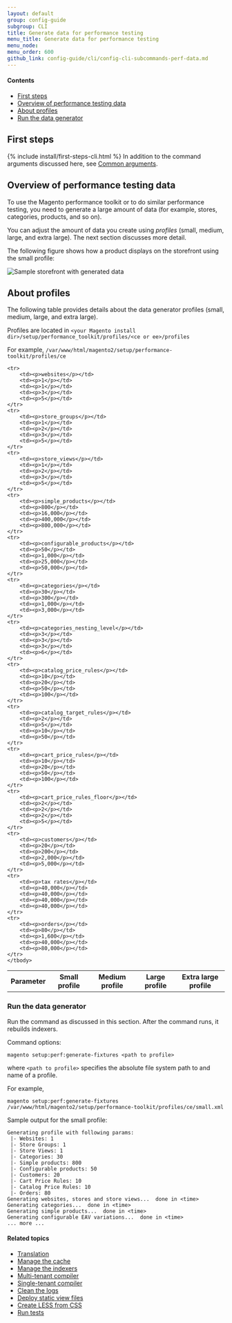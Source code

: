 ```yaml
---
layout: default
group: config-guide 
subgroup: CLI
title: Generate data for performance testing
menu_title: Generate data for performance testing
menu_node: 
menu_order: 600
github_link: config-guide/cli/config-cli-subcommands-perf-data.md
---
```



#### Contents

*	<a href="#config-cli-before">First steps</a>
*	<a href="#config-cli-perf-overview">Overview of performance testing data</a>
*	<a href="#config-cli-perf-prof">About profiles</a>
*	<a href="#config-cli-perf-run">Run the data generator</a>

<h2 id="config-cli-before">First steps</h2>
{% include install/first-steps-cli.html %}
In addition to the command arguments discussed here, see <a href="{{ site.gdeurl }}config-guide/cli/config-cli-subcommands.html#config-cli-subcommands-common">Common arguments</a>.

<h2 id="config-cli-perf-overview">Overview of performance testing data</h2>
To use the Magento performance toolkit or to do similar performance testing, you need to generate a large amount of data (for example, stores, categories, products, and so on).

You can adjust the amount of data you create using *profiles* (small, medium, large, and extra large). The next section discusses more detail.

The following figure shows how a product displays on the storefront using the small profile:

<p><img src="{{ site.baseurl }}common/images/config_generate-data.png" alt="Sample storefront with generated data"></p>

<h2 id="config-cli-perf-prof">About profiles</h2>
The following table provides details about the data generator profiles (small, medium, large, and extra large).

Profiles are located in `<your Magento install dir>/setup/performance_toolkit/profiles/<ce or ee>/profiles`

For example, `/var/www/html/magento2/setup/performance-toolkit/profiles/ce`

<table>
	<tbody>
		<tr>
			<th>Parameter</th>
			<th>Small profile</th>
			<th>Medium profile</th>
			<th>Large profile</th>
			<th>Extra large profile</th>
		</tr>
		
	<tr>
		<td><p>websites</p></td>
		<td><p>1</p></td>
		<td><p>1</p></td>
		<td><p>3</p></td>
		<td><p>5</p></td>
	</tr>
	<tr>
		<td><p>store_groups</p></td>
		<td><p>1</p></td>	
		<td><p>2</p></td>
		<td><p>3</p></td>
		<td><p>5</p></td>	
	</tr>
	<tr>
		<td><p>store_views</p></td>
		<td><p>1</p></td>	
		<td><p>2</p></td>
		<td><p>3</p></td>
		<td><p>5</p></td>	
	</tr>
	<tr>
		<td><p>simple_products</p></td>
		<td><p>800</p></td>	
		<td><p>16,000</p></td>
		<td><p>400,000</p></td>
		<td><p>800,000</p></td>	
	</tr>
	<tr>
		<td><p>configurable_products</p></td>
		<td><p>50</p></td>	
		<td><p>1,000</p></td>
		<td><p>25,000</p></td>
		<td><p>50,000</p></td>	
	</tr>
	<tr>
		<td><p>categories</p></td>
		<td><p>30</p></td>	
		<td><p>300</p></td>
		<td><p>1,000</p></td>
		<td><p>3,000</p></td>	
	</tr>
	<tr>
		<td><p>categories_nesting_level</p></td>
		<td><p>3</p></td>	
		<td><p>3</p></td>
		<td><p>3</p></td>
		<td><p>6</p></td>	
	</tr>
	<tr>
		<td><p>catalog_price_rules</p></td>
		<td><p>10</p></td>	
		<td><p>20</p></td>
		<td><p>50</p></td>
		<td><p>100</p></td>	
	</tr>
	<tr>
		<td><p>catalog_target_rules</p></td>
		<td><p>2</p></td>	
		<td><p>5</p></td>
		<td><p>10</p></td>
		<td><p>50</p></td>	
	</tr>
	<tr>
		<td><p>cart_price_rules</p></td>
		<td><p>10</p></td>	
		<td><p>20</p></td>
		<td><p>50</p></td>
		<td><p>100</p></td>		
	</tr>
	<tr>
		<td><p>cart_price_rules_floor</p></td>
		<td><p>2</p></td>	
		<td><p>2</p></td>
		<td><p>2</p></td>
		<td><p>5</p></td>		
	</tr>
	<tr>
		<td><p>customers</p></td>
		<td><p>20</p></td>	
		<td><p>200</p></td>
		<td><p>2,000</p></td>
		<td><p>5,000</p></td>		
	</tr>
	<tr>
		<td><p>tax rates</p></td>
		<td><p>40,000</p></td>	
		<td><p>40,000</p></td>
		<td><p>40,000</p></td>
		<td><p>40,000</p></td>		
	</tr>
	<tr>
		<td><p>orders</p></td>
		<td><p>80</p></td>	
		<td><p>1,600</p></td>
		<td><p>40,000</p></td>
		<td><p>80,000</p></td>		
	</tr>
	</tbody>
</table>

<h3 id="config-cli-perf-run">Run the data generator</h3>
Run the command as discussed in this section. After the command runs, it rebuilds indexers.

Command options:

	magento setup:perf:generate-fixtures <path to profile>

where `<path to profile>` specifies the absolute file system path to and name of a profile.

For example,

	magento setup:perf:generate-fixtures /var/www/html/magento2/setup/performance-toolkit/profiles/ce/small.xml

Sample output for the small profile:

	Generating profile with following params:
	 |- Websites: 1
	 |- Store Groups: 1
	 |- Store Views: 1
	 |- Categories: 30
	 |- Simple products: 800
	 |- Configurable products: 50
	 |- Customers: 20
	 |- Cart Price Rules: 10
	 |- Catalog Price Rules: 10
	 |- Orders: 80
	Generating websites, stores and store views...  done in <time>
	Generating categories...  done in <time>
	Generating simple products...  done in <time>
	Generating configurable EAV variations...  done in <time>
	... more ...


#### Related topics

*	<a href="{{ site.gdeurl }}architecture/behavior/xlate.html">Translation</a>
*	<a href="{{ site.gdeurl }}config-guide/cli/config-cli-subcommands-cache.html">Manage the cache</a>
*	<a href="{{ site.gdeurl }}config-guide/cli/config-cli-subcommands-index.html">Manage the indexers</a>
*	<a href="{{ site.gdeurl }}config-guide/cli/config-cli-subcommands-compiler-multi.html">Multi-tenant compiler</a>
*	<a href="{{ site.gdeurl }}config-guide/cli/config-cli-subcommands-compiler-single.html">Single-tenant compiler</a>
*	<a href="{{ site.gdeurl }}config-guide/cli/config-cli-subcommands-log.html">Clean the logs</a>
*	<a href="{{ site.gdeurl }}config-guide/cli/config-cli-subcommands-static-view.html">Deploy static view files</a>
*	<a href="{{ site.gdeurl }}config-guide/cli/config-cli-subcommands-less-sass.html">Create LESS from CSS</a>
*	<a href="{{ site.gdeurl }}config-guide/cli/config-cli-subcommands-test.html">Run tests</a>
